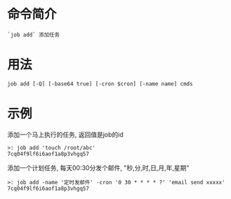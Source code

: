 # 命令简介 

    `job add` 添加任务

用法
=======

```
job add [-Q] [-base64 true] [-cron $cron] [-name name] cmds
```

示例
============

添加一个马上执行的任务, 返回值是job的id

```
>: job add 'touch /root/abc'
7cq04f9lf6i6aof1a8p3vhgq57
```

添加一个计划任务, 每天00:30分发个邮件, "秒,分,时,日,月,年,星期"

```
>: job add -name '定时发邮件' -cron '0 30 * * * * ?' 'email send xxxxx'
7cq04f9lf6i6aof1a8p3vhgq57
```

